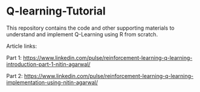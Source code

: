 # Q-learning-Tutorial
This repository contains the code and other supporting materials to understand and implement Q-Learning using R from scratch.

Article links: 

Part 1: https://www.linkedin.com/pulse/reinforcement-learning-q-learning-introduction-part-1-nitin-agarwal/

Part 2: https://www.linkedin.com/pulse/reinforcement-learning-q-learning-implementation-using-nitin-agarwal/
